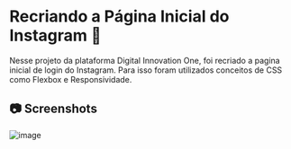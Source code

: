 # Recriando a Página Inicial do Instagram 📱

Nesse projeto da plataforma Digital Innovation One, foi recriado a pagina inicial de login do Instagram. Para isso foram utilizados conceitos de CSS como Flexbox e Responsividade.

## 📷 Screenshots

![image](https://user-images.githubusercontent.com/29932387/107522537-938fbc80-6b92-11eb-8dda-ffdad9d8dc3c.png)
